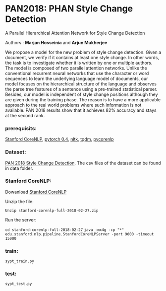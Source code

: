 # PAN2018: PHAN Style Change Detection
A Parallel Hierarchical Attention Network for Style Change Detection

Authors : **Marjan Hosseinia** and **Arjun Mukherjee**

We propose a model for the new problem of style change detection.
Given a document, we verify if it contains at least one style change. In other
words, the task is to investigate whether it is written by one or multiple authors.
The model is composed of two parallel attention networks. Unlike the conventional
recurrent neural networks that use the character or word sequences to learn
the underlying language model of documents, our model focuses on the hierarchical
structure of the language and observes the parse tree features of a sentence
using a pre-trained statistical parser. Besides, our model is independent of style
change positions although they are given during the training phase. The reason
is to have a more applicable approach to the real world problems where such information
is not available. PAN 2018 results show that it achieves 82% accuracy
and stays at the second rank.


### prerequisits:
[Stanford CoreNLP](https://stanfordnlp.github.io/CoreNLP/),
[pytorch 0.4](https://anaconda.org/soumith/pytorch),
[nltk](https://anaconda.org/anaconda/nltk), [tqdm](https://anaconda.org/conda-forge/tqdm),
[pycorenlp](https://github.com/smilli/py-corenlp)

### Dataset:
[PAN 2018 Style Change Detection](https://pan.webis.de/clef18/pan18-web/author-identification.html).
The csv files of the dataset can be found in data folder.

### Stanford CoreNLP:

Dowanload [Stanford CoreNLP](https://stanfordnlp.github.io/CoreNLP/)

Unzip the file:

`Unzip stanford-corenlp-full-2018-02-27.zip`

Run the server:

`cd stanford-corenlp-full-2018-02-27`
`java -mx4g -cp "*" edu.stanford.nlp.pipeline.StanfordCoreNLPServer -port 9000 -timeout 15000`

### train:
`sypt_train.py`

### test:
`sypt_test.py`
